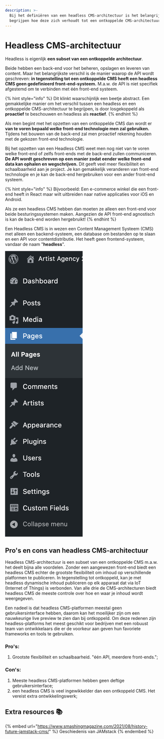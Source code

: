 ```yaml
---
description: >-
  Bij het definiëren van een headless CMS-architectuur is het belangrijk om te
  begrijpen hoe deze zich verhoudt tot een ontkoppelde CMS-architectuur.
---
```


# Headless CMS-architectuur

Headless is eigenlijk **een subset van een ontkoppelde architectuur**.

Beide hebben een back-end voor het beheren, opslagen en leveren van content. Maar het belangrijkste verschil is de manier waarop de API wordt geschreven: **in tegenstelling tot een ontkoppelde CMS heeft een headless CMS geen gedefinieerd front-end-systeem.** M.a.w. de API is niet specifiek afgestemd om te verbinden met één front-end systeem.

{% hint style="info" %}
Dit klinkt waarschijnlijk een beetje abstract. Een gemakkelijke manier om het verschil tussen een headless en een ontkoppelde CMS-architectuur te begrijpen, is door losgekoppeld als **proactief** te beschouwen en headless als **reactief**.
{% endhint %}

Als men begint met het opzetten van een ontkoppelde CMS dan wordt er **van te voren bepaald welke front-end technologie men zal gebruiken.** Tijdens het bouwen van de back-end zal men proactief rekening houden met de gekozen front-end technologie.

Bij het opzetten van een Headless CMS weet men nog niet van te voren welke front-end of zelfs front-ends met de back-end zullen communiceren. **De API wordt geschreven op een manier zodat eender welke front-end data kan ophalen en wegschrijven.** Dit geeft veel meer flexibiliteit en schaalbaarheid aan je project. Je kan gemakkelijk veranderen van front-end technologie en je kan de back-end hergebruiken voor een ander front-end systeem.

{% hint style="info" %}
Bijvoorbeeld: Een e-commerce winkel die een front-end heeft in React maar wilt uitbreiden naar native applicaties voor iOS en Android.

Als ze een headless CMS hebben dan moeten ze alleen een front-end voor beide besturingssystemen maken. Aangezien de API front-end agnostisch is kan de back-end worden hergebruikt!
{% endhint %}

Een Headless CMS is in wezen een Content Management Systeem (CMS) met alleen een backend-systeem, een database om bestanden op te slaan en een API voor contentdistributie. Het heeft geen frontend-systeem, vandaar de naam "**headless**".

![Headless CMS-Architectuur](<../../.gitbook/assets/image (52).png>)

## Pro's en cons van headless CMS-architectuur

Headless CMS-architectuur is een subset van een ontkoppelde CMS m.a.w. het deelt bijna alle voordelen. Zonder een aangewezen front-end biedt een headless CMS echter de grootste flexibiliteit om inhoud op verschillende platformen te publiceren. In tegenstelling tot ontkoppeld, kan je met headless dynamische inhoud publiceren op elk apparaat dat via IoT (Internet of Things) is verbonden. Van alle drie de CMS-architecturen biedt headless CMS de meeste controle over hoe en waar je inhoud wordt weergegeven.

Een nadeel is dat headless CMS-platformen meestal geen gebruikersinterface hebben, daarom kan het moeilijker zijn om een ​​nauwkeurige live preview te zien dan bij ontkoppeld. Om deze redenen zijn headless-platforms het meest geschikt voor bedrijven met een robuust team van ontwikkelaars die er de voorkeur aan geven hun favoriete frameworks en tools te gebruiken.

### **Pro's:**

1. Grootste flexibiliteit en schaalbaarheid. "één API, meerdere front-ends.";

### **Con's:**

1. Meeste headless CMS-platformen hebben geen deftige gebruikersinterface;
2. een headless CMS is veel ingewikkelder dan een ontkoppeld CMS. Het vereist extra ontwikkelingswerk;

## Extra resources 📚

{% embed url="https://www.smashingmagazine.com/2021/08/history-future-jamstack-cms/" %}
Geschiedenis van JAMstack
{% endembed %}

